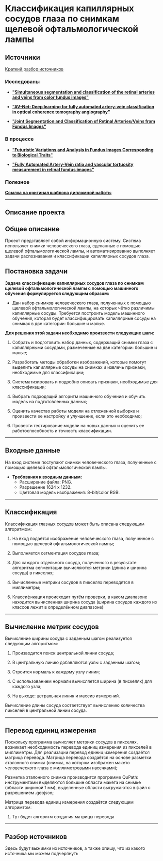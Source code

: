 # **Классификация капиллярных сосудов глаза по снимкам щелевой офтальмологической лампы**

## **Источники**

[Краткий разбор источников](#разбор-источников)

### Исследованы
* [**"Simultaneous segmentation and classification of the retinal arteries and veins from color fundus images"**](https://arxiv.org/pdf/2209.09582.pdf)

* [**"AV-Net: Deep learning for fully automated artery-vein classification in optical coherence tomography angiography"**](https://arxiv.org/ftp/arxiv/papers/2006/2006.03742.pdf)

* [**"Joint Segmentation and Classification of Retinal Arteries/Veins from Fundus Images"**](https://arxiv.org/pdf/1903.01330.pdf)

### В процессе
* [**"Futuristic Variations and Analysis in Fundus Images Corresponding to Biological Traits"**](https://arxiv.org/pdf/2302.03839.pdf)

* [**"Fully Automated Artery-Vein ratio and vascular tortuosity measurement in retinal fundus images"**](https://arxiv.org/pdf/2301.01791.pdf)

### Полезное

[**Ссылка на оригинал шаблона дипломной работы**](https://github.com/SoprachevAK/SPBSTU-Latex-template-diploma)

* * *

## **Описание проекта**
## Общее описание
Проект представляет собой информационную систему. Система использует снимки человеческого глаза, сделанные с помощью щелевой офтальмологической лампы, и автоматизированно выполняет задачи распознавания и классификации капиллярных сосудов глаза.

## Постановка задачи
**Задача классификации капиллярных сосудов глаза по снимкам щелевой офтальмологической лампы с помощью машинного обучения формулируется следующим образом:**

* Дан набор снимков человеческого глаза, полученных с помощью щелевой офтальмологической лампы, на которых чётко различимы капиллярные сосуды. Требуется построить модель машинного обучения, которая будет классифицировать капиллярные сосуды на снимках в две категории: большие и малые.

**Для решения этой задачи необходимо произвести следующие шаги:**

1. Собрать и подготовить набор данных, содержащий снимки глаза с капиллярными сосудами, размеченные на две категории: большие и малые;


2. Разработать методы обработки изображений, которые помогут выделить капиллярные сосуды на снимках и извлечь признаки, необходимые для классификации;

2. Систематизировать и подробно описать признаки, необходимые для классификации;

3. Выбрать подходящий алгоритм машинного обучения и обучить модель на подготовленных данных;

4. Оценить качество работы модели на отложенной выборке и произвести ее настройку и улучшение, если это необходимо;

5. Провести тестирование модели на новых данных и оценить ее работоспособность и точность классификации.

* * *

## Входные данные

На вход системе поступают снимки человеческого глаза, полученные с помощью щелевой офтальмологической лампы. 
* **Требования к входным данным:**
  * Расширение файла: PNG.
  * Разрешение 1624 x 1232.
  * Цветовая модель изображения: 8-bit/color RGB.  

* * *
  
## Классификация

Классификация глазных сосудов может быть описана следующим алгоритмом:

1. На вход подаётся изображение человеческого глаза, полученное с помощью щелевой офтальмологической лампы;

2. Выполняется сегментация сосудов глаза;

3. Для каждого отдельного сосуда, полученного в результате алгоритма сегментации вычисляются метрики (длина и ширина сосуда) в пикселях;

4. Вычисленные метрики сосудов в пикселях переводятся в миллиметры;

5. Классификация происходит путём проверки, в каком диапазоне находится вычисленная ширина сосуда (ширина сосудов каждого из классов лежит в определённом диапазоне)


* * * 

## Вычисление метрик сосудов

Вычисление ширины сосуда с заданным шагом реализуется следующим алгоритмом:

1. Производится поиск центральной линии сосуда;

2. В центральную линию добавляются узлы с заданным шагом;

3. Строится нормаль к каждому узлу линии;

4. С использованием нормали вычисляется ширина (в пискелях) для каждого узла;

5. На выходе: цетральная линия и массив измерений.

Вычисление длины сосуда соответствует вычислению количества пикселей в центральной линии сосуда.

* * *

## Перевод единиц измерения

Поскольку программа вычисляет метрики сосудов в пикселях, возникает необходимость перевода единиц измерения из пикселей в миллиметры. Для реализации перевод единиц измерения создаётся матрица перевода. Матрица перевода создаётся на основе разметки эталонного снимка (снимка, на котором изображен макето человеческого глаза с миллиметровыми насечками);

Разметка эталонного снимка производится программе QuPath: инструментами выделяются большие области макета на снимке (области шириной 1 мм), выделенные области выгружаются в файл с разрешением .geojson;

Матрица перевода единиц измерения создаётся следующим алгоримтом:
 1. Тут будет алгоритм создания матрицы перевода

* * *

## **Разбор источников**

 Здесь будут выжимки из источников, а также опишу, что из какого источника мы можем подчерпнуть
